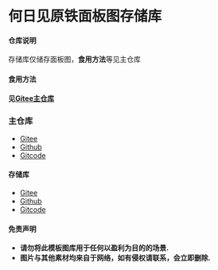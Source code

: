 <h1>何日见原铁面板图存储库</h1>

#### 仓库说明
存储库仅储存面板图，**食用方法**等见主仓库

#### 食用方法
**见[Gitee主仓库](https://gitee.com/herijian/characterpic)**

### 主仓库
* [Gitee](https://gitee.com/herijian/characterpic)
* [Github](https://github.com/herijian1/characterpic)
* [Gitcode](https://gitcode.com/herijian/characterpic)

#### 存储库
* [Gitee](https://gitee.com/herijian/characterpic1)
* [Github](https://github.com/herijian1/characterpic1)
* [Gitcode](https://gitcode.com/herijian/characterpic1)

#### 免责声明
* **请勿将此模板图库用于任何以盈利为目的的场景.** 
* **图片与其他素材均来自于网络，如有侵权请联系，会立即删除.**
